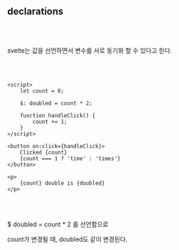## declarations

<br>
<br>

svelte는 값을 선언하면서 변수를 서로 동기화 할 수 있다고 한다.

<br>
<br>

```svelte
<script>
	let count = 0;

	$: doubled = count * 2;

	function handleClick() {
		count += 1;
	}
</script>

<button on:click={handleClick}>
	Clicked {count}
	{count === 1 ? 'time' : 'times'}
</button>

<p>
	{count} double is {doubled}
</p>
```

<br>
<br>

$ doubled = count \* 2 를 선언함으로

count가 변경될 때, doubled도 같이 변경된다.
